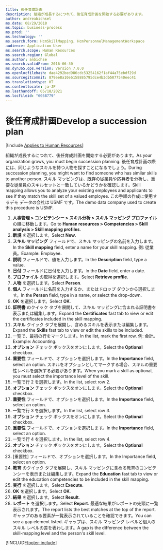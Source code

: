 ```yaml
---
title: 後任育成計画
description: 組織が成長するにつれて、後任育成計画を開始する必要があります。
author: andreabichsel
ms.date: 08/29/2018
ms.topic: business-process
ms.prod: ''
ms.technology: ''
ms.search.form: HcmSkillMapping, HcmPersonnelManagementWorkspace
audience: Application User
ms.search.scope: Human Resources
ms.search.region: Global
ms.author: anbichse
ms.search.validFrom: 2016-06-30
ms.dyn365.ops.version: Version 7.0.0
ms.openlocfilehash: dae4292bed986cdc53254162f1af44a75ebdf29d
ms.sourcegitcommit: 879ee8a10e6158885795dce4b3db5077540eec41
ms.translationtype: HT
ms.contentlocale: ja-JP
ms.lasthandoff: 05/18/2021
ms.locfileid: "6058779"
---
```

# <a name="develop-a-succession-plan"></a><span data-ttu-id="76c7e-103">後任育成計画</span><span class="sxs-lookup"><span data-stu-id="76c7e-103">Develop a succession plan</span></span>

[!include [Applies to Human Resources](../includes/applies-to-hr.md)]

<span data-ttu-id="76c7e-104">組織が成長するにつれて、後任育成計画を開始する必要があります。</span><span class="sxs-lookup"><span data-stu-id="76c7e-104">As your organization grows, you must begin succession planning.</span></span> <span data-ttu-id="76c7e-105">後任育成計画の際には、同じようなスキルを持つ人物を探すことになるでしょう。</span><span class="sxs-lookup"><span data-stu-id="76c7e-105">During succession planning, you might want to find someone who has similar skills to another person.</span></span> <span data-ttu-id="76c7e-106">スキル マッピングは、既存の従業員や応募者を分析し、重要な従業員のスキルセットと一致しているかどうかを確認します。</span><span class="sxs-lookup"><span data-stu-id="76c7e-106">Skill mapping allows you to analyze your existing employees and applicants to see if they match the skill set of a valued employee.</span></span> <span data-ttu-id="76c7e-107">この手順の作成に使用するデモ データの会社は USMF です。</span><span class="sxs-lookup"><span data-stu-id="76c7e-107">The demo data company used to create this procedure is USMF.</span></span>

1. <span data-ttu-id="76c7e-108">**人事管理 > コンピテンシー > スキル分析 > スキル マッピング プロファイル** の順に移動します。</span><span class="sxs-lookup"><span data-stu-id="76c7e-108">Go to **Human resources > Competencies > Skill analysis > Skill mapping profiles**.</span></span>
2. <span data-ttu-id="76c7e-109">**新規** を選択します。</span><span class="sxs-lookup"><span data-stu-id="76c7e-109">Select **New**.</span></span>
3. <span data-ttu-id="76c7e-110">**スキル マッピング** フィールドで、スキル マッピングの名前を入力します。</span><span class="sxs-lookup"><span data-stu-id="76c7e-110">In the **Skill mapping** field, enter a name for your skill mapping.</span></span> <span data-ttu-id="76c7e-111">例: 従業員。</span><span class="sxs-lookup"><span data-stu-id="76c7e-111">Example: Employee.</span></span>
4. <span data-ttu-id="76c7e-112">**説明** フィールドで、値を入力します。</span><span class="sxs-lookup"><span data-stu-id="76c7e-112">In the **Description** field, type a value.</span></span>
5. <span data-ttu-id="76c7e-113">**日付** フィールドに日付を入力します。</span><span class="sxs-lookup"><span data-stu-id="76c7e-113">In the **Date** field, enter a date.</span></span>
6. <span data-ttu-id="76c7e-114">**プロファイル** の取得を選択します。</span><span class="sxs-lookup"><span data-stu-id="76c7e-114">Select **Retrieve profile**.</span></span>
7. <span data-ttu-id="76c7e-115">**人物** を選択します。</span><span class="sxs-lookup"><span data-stu-id="76c7e-115">Select **Person**.</span></span>
8. <span data-ttu-id="76c7e-116">**個人** フィールドに名前を入力するか、またはドロップ ダウンから選択します。</span><span class="sxs-lookup"><span data-stu-id="76c7e-116">In the **Person** field, type in a name, or select the drop-down.</span></span>
9. <span data-ttu-id="76c7e-117">**OK** を選択します。</span><span class="sxs-lookup"><span data-stu-id="76c7e-117">Select **OK**.</span></span>
10. <span data-ttu-id="76c7e-118">**証明書** のクイック タブを展開して、スキル マッピングに含まれる証明書を表示または編集します。</span><span class="sxs-lookup"><span data-stu-id="76c7e-118">Expand the **Certificates** fast tab to view or edit the certificates included in the skill mapping.</span></span>
11. <span data-ttu-id="76c7e-119">**スキル** クイック タブを展開し、含めるスキルを表示または編集します。</span><span class="sxs-lookup"><span data-stu-id="76c7e-119">Expand the **Skills** fast tab to view or edit the skills to be included.</span></span>
12. <span data-ttu-id="76c7e-120">一覧で、最初の行をマークします。</span><span class="sxs-lookup"><span data-stu-id="76c7e-120">In the list, mark the first row.</span></span> <span data-ttu-id="76c7e-121">例: 会計。</span><span class="sxs-lookup"><span data-stu-id="76c7e-121">Example:  Accounting.</span></span>
13. <span data-ttu-id="76c7e-122">**オプション** チェック ボックスをオンにします。</span><span class="sxs-lookup"><span data-stu-id="76c7e-122">Select the **Optional** checkbox.</span></span>
14. <span data-ttu-id="76c7e-123">**重要性** フィールドで、オプションを選択します。</span><span class="sxs-lookup"><span data-stu-id="76c7e-123">In the **Importance** field, select an option.</span></span> <span data-ttu-id="76c7e-124">スキルをオプションとしてマークする場合、スキルの重要性レベルを選択する必要があります。</span><span class="sxs-lookup"><span data-stu-id="76c7e-124">When you mark a skill as optional, you must select the importance level of the skill.</span></span>  
15. <span data-ttu-id="76c7e-125">一覧で行 2 を選択します。</span><span class="sxs-lookup"><span data-stu-id="76c7e-125">In the list, select row 2.</span></span>
16. <span data-ttu-id="76c7e-126">**オプション** チェック ボックスをオンにします。</span><span class="sxs-lookup"><span data-stu-id="76c7e-126">Select the **Optional** checkbox.</span></span>
17. <span data-ttu-id="76c7e-127">**重要性** フィールドで、オプションを選択します。</span><span class="sxs-lookup"><span data-stu-id="76c7e-127">In the **Importance** field, select an option.</span></span>
18. <span data-ttu-id="76c7e-128">一覧で行 3 を選択します。</span><span class="sxs-lookup"><span data-stu-id="76c7e-128">In the list, select row 3.</span></span>
19. <span data-ttu-id="76c7e-129">**オプション** チェック ボックスをオンにします。</span><span class="sxs-lookup"><span data-stu-id="76c7e-129">Select the **Optional** checkbox.</span></span>
20. <span data-ttu-id="76c7e-130">**重要性** フィールドで、オプションを選択します。</span><span class="sxs-lookup"><span data-stu-id="76c7e-130">In the **Importance** field, select an option.</span></span>
21. <span data-ttu-id="76c7e-131">一覧で行 4 を選択します。</span><span class="sxs-lookup"><span data-stu-id="76c7e-131">In the list, select row 4.</span></span>
22. <span data-ttu-id="76c7e-132">**オプション** チェック ボックスをオンにします。</span><span class="sxs-lookup"><span data-stu-id="76c7e-132">Select the **Optional** checkbox.</span></span>
23. <span data-ttu-id="76c7e-133">[重要性] フィールドで、オプションを選択します。</span><span class="sxs-lookup"><span data-stu-id="76c7e-133">In the Importance field, select an option.</span></span>
24. <span data-ttu-id="76c7e-134">**教育** のクイック タブを展開し、スキル マッピングに含める教育のコンピテンシーを表示または編集します。</span><span class="sxs-lookup"><span data-stu-id="76c7e-134">Expand the **Education** fast tab to view or edit the education competencies to be included in the skill mapping.</span></span>
25. <span data-ttu-id="76c7e-135">**実行** を選択します。</span><span class="sxs-lookup"><span data-stu-id="76c7e-135">Select **Execute**.</span></span>
26. <span data-ttu-id="76c7e-136">**OK** を選択します。</span><span class="sxs-lookup"><span data-stu-id="76c7e-136">Select **OK**.</span></span>
27. <span data-ttu-id="76c7e-137">**結果** を選択します。</span><span class="sxs-lookup"><span data-stu-id="76c7e-137">Select **Result**.</span></span>
28. <span data-ttu-id="76c7e-138">**レポート** を選択します。</span><span class="sxs-lookup"><span data-stu-id="76c7e-138">Select **Report**.</span></span> <span data-ttu-id="76c7e-139">最適な結果がレポートの先頭に一覧表示されます。</span><span class="sxs-lookup"><span data-stu-id="76c7e-139">The report lists the best matches at the top of the report.</span></span> <span data-ttu-id="76c7e-140">ギャップのある要素が一覧表示されていることを確認できます。</span><span class="sxs-lookup"><span data-stu-id="76c7e-140">You can see a gap element listed.</span></span> <span data-ttu-id="76c7e-141">ギャップは、スキル マッピング レベルと個人のスキル レベルの差を表わします。</span><span class="sxs-lookup"><span data-stu-id="76c7e-141">A gap is the difference between the skill-mapping level and the person's skill level.</span></span>  



[!INCLUDE[footer-include](../includes/footer-banner.md)]